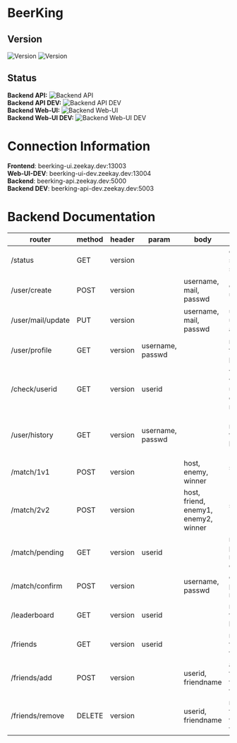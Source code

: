 # BeerKing
## Version
![Version](https://img.shields.io/badge/version-1.2.1-brightgreen.svg?style=flat-square)
![Version](https://img.shields.io/badge/release-release-green.svg?style=flat-square)

## Status
**Backend API:** ![Backend API](https://img.shields.io/badge/status-offline-red.svg?style=flat-square)<br>
**Backend API DEV:** ![Backend API DEV](https://img.shields.io/badge/status-offline-red.svg?style=flat-square)<br>
**Backend Web-UI:** ![Backend Web-UI](https://img.shields.io/badge/status-offline-red.svg?style=flat-square)<br>
**Backend Web-UI DEV:** ![Backend Web-UI DEV](https://img.shields.io/badge/status-offline-red.svg?style=flat-square)<br>

# Connection Information
**Frontend**:  beerking-ui.zeekay.dev:13003<br>
**Web-UI-DEV**: beerking-ui-dev.zeekay.dev:13004<br>
**Backend**:  beerking-api.zeekay.dev:5000<br>
**Backend DEV**: beerking-api-dev.zeekay.dev:5003<br>

# Backend Documentation
| router | method | header | param | body | description | response |
| ------ | ------ | ------ | ------ | ------ | ------ | ------ | 
| /status | GET | version || | checks server status | `{"status": "available"}`
| /user/create | POST | version ||username, mail, passwd | creates a user | `user_created`<br>`username_unique`<br>`username_too_short`<br>`mail_exists`
| /user/mail/update | PUT | version || username, mail, passwd | updates the users mail adress | `mail_updated`
| /user/profile | GET | version | username, passwd | | retrieves the user's profile | `auth`<br>`userid`<br>`mail`<br>`server_message`
| /check/userid | GET | version |userid || validates whether an userid exists or not | `userid_exists`
| /user/history | GET | version |username, passwd || retrieves the user's history | `matches.host`<br>`matches.friend`<br>`matches.enemy1`<br>`matches.enemy2`<br>`matches.winner`<br>`matches.datetime`
| /match/1v1 | POST | version || host, enemy, winner | starts a new 1v1 match | `match_started`
| /match/2v2 | POST | version || host, friend, enemy1, enemy2, winner | starts a new 2v2 match | `match_started`
| /match/pending | GET | version |userid || retrieves pending matches to confirm | `matches_received`<br>`matches.matchid`<br>`matches.hostname`<br>`matches.winner`<br>`matches.datetime`
| /match/confirm | POST | version || username, passwd | confirms a pending match | `matches_confirmed`
| /leaderboard | GET | version |userid || retrieves the leaderboard | `leaderboard.username`<br>`leaderboard.elo`<br>`leaderboard.isfriend`
| /friends | GET | version | userid || retrieves the user's friendlist | `friends.friend`<br>`friends.friendname`
| /friends/add | POST | version || userid, friendname | adds a friend on the user's friendlist | `friend_added`<br>`friend_equal_user`
| /friends/remove | DELETE | version || userid, friendname | removes a friend from the user's friendlist | `friend_removed`
